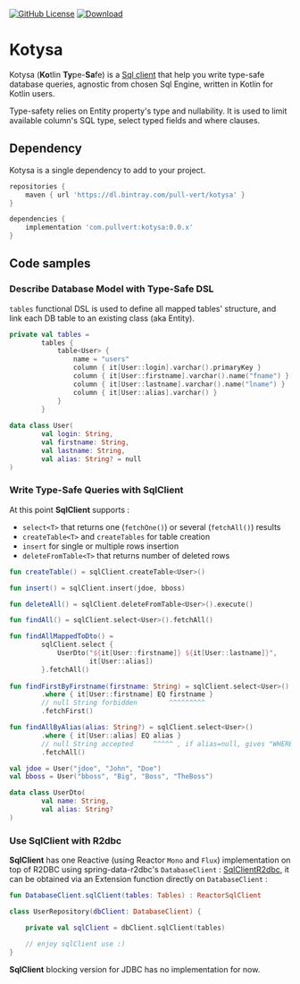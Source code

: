 [![GitHub License](https://img.shields.io/badge/license-Apache%20License%202.0-blue.svg?style=flat)](https://www.apache.org/licenses/LICENSE-2.0)
[![Download](https://api.bintray.com/packages/pull-vert/kotysa/kotysa/images/download.svg) ](https://bintray.com/pull-vert/kotysa/kotysa/_latestVersion)

Kotysa
==================

Kotysa (**Ko**tlin **Ty**pe-**Sa**fe) is a [Sql client](src/main/kotlin/com/pullvert/kotysa/SqlClient.kt) that help you write type-safe database queries, agnostic from chosen Sql Engine, written in Kotlin for Kotlin users.

Type-safety relies on Entity property's type and nullability. It is used to limit available column's SQL type, select typed fields and where clauses.

## Dependency

Kotysa is a single dependency to add to your project.

```groovy
repositories {
    maven { url 'https://dl.bintray.com/pull-vert/kotysa' }
}

dependencies {
    implementation 'com.pullvert:kotysa:0.0.x'
}
```

## Code samples

### Describe Database Model with Type-Safe DSL

```tables``` functional DSL is used to define all mapped tables' structure, and link each DB table to an existing class (aka Entity).

```kotlin
private val tables =
		tables {
			table<User> {
				name = "users"
				column { it[User::login].varchar().primaryKey }
				column { it[User::firstname].varchar().name("fname") }
				column { it[User::lastname].varchar().name("lname") }
				column { it[User::alias].varchar() }
			}
		}
		
data class User(
		val login: String,
		val firstname: String,
		val lastname: String,
		val alias: String? = null
)
```

### Write Type-Safe Queries with SqlClient

At this point **SqlClient** supports :
* ```select<T>``` that returns one (```fetchOne()```) or several (```fetchAll()```) results
* ```createTable<T>``` and ```createTables``` for table creation
* ```insert``` for single or multiple rows insertion
* ```deleteFromTable<T>``` that returns number of deleted rows

```kotlin
fun createTable() = sqlClient.createTable<User>()

fun insert() = sqlClient.insert(jdoe, bboss)

fun deleteAll() = sqlClient.deleteFromTable<User>().execute()

fun findAll() = sqlClient.select<User>().fetchAll()

fun findAllMappedToDto() =
        sqlClient.select {
            UserDto("${it[User::firstname]} ${it[User::lastname]}",
                    it[User::alias])
        }.fetchAll()
        
fun findFirstByFirstname(firstname: String) = sqlClient.select<User>()
        .where { it[User::firstname] EQ firstname }
        // null String forbidden        ^^^^^^^^^
        .fetchFirst()

fun findAllByAlias(alias: String?) = sqlClient.select<User>()
        .where { it[User::alias] EQ alias }
        // null String accepted     ^^^^^ , if alias=null, gives "WHERE user.alias IS NULL"
        .fetchAll()

val jdoe = User("jdoe", "John", "Doe")
val bboss = User("bboss", "Big", "Boss", "TheBoss")

data class UserDto(
		val name: String,
		val alias: String?
)
```

### Use SqlClient with R2dbc

**SqlClient** has one Reactive (using Reactor ```Mono``` and ```Flux```) implementation on top of R2DBC using spring-data-r2dbc's ```DatabaseClient``` : [SqlClientR2dbc](src/main/kotlin/com/pullvert/kotysa/r2dbc/SqlClientR2dbc.kt), it can be obtained via an Extension function directly on ```DatabaseClient``` :
```kotlin
fun DatabaseClient.sqlClient(tables: Tables) : ReactorSqlClient
```

```kotlin
class UserRepository(dbClient: DatabaseClient) {

	private val sqlClient = dbClient.sqlClient(tables)

	// enjoy sqlClient use :)
}
```

**SqlClient** blocking version for JDBC has no implementation for now.
